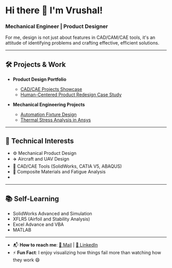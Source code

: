 <h1>Hi there 👋 I'm Vrushal!</h1>
<h3>Mechanical Engineer | Product Designer</h3>

<p>
For me, design is not just about features in CAD/CAM/CAE tools, it's an attitude of identifying problems and crafting effective, efficient solutions.
</p>

---

<h2>🛠️ Projects & Work</h2>

- <b>Product Design Portfolio</b>  
  - [CAD/CAE Projects Showcase](https://github.com/YOUR-USERNAME/CAD-Projects)
  - [Human-Centered Product Redesign Case Study](https://github.com/YOUR-USERNAME/Product-Redesign)

- <b>Mechanical Engineering Projects</b>  
  - [Automation Fixture Design](https://github.com/YOUR-USERNAME/Automation-Fixture)
  - [Thermal Stress Analysis in Ansys](https://github.com/YOUR-USERNAME/Thermal-Analysis)

---

<h2>🎯 Technical Interests</h2>

- ⚙️ Mechanical Product Design 
- ✈️ Aircraft and UAV Design  
- 🧰 CAD/CAE Tools (SolidWorks, CATIA V5, ABAQUS)  
- 🧵 Composite Materials and Fatigue Analysis
- 

---

<h2>📚 Self-Learning</h2>

- SolidWorks Advanced and Simulation
- XFLR5 (Airfoil and Stability Analysis)
- Excel Advance and VBA
- MATLAB

---
<!--
- 🏆 Proud participant in product design challenges *(Update if you’ve won any!)*  
- 🛠️ **Tools & Skills**: SolidWorks | CATIA V5 | ABAQUS | MATLAB | Excel-VBA --> 
- 📬 **How to reach me**: [📩 Mail](mailto:modake21@gmail.com) | [🔗 LinkedIn](https://www.linkedin.com/in/vrushal-modake-486a2b206/)  
- ⚡ **Fun Fact**: I enjoy visualizing how things fail more than watching how they work 😄  

<!--
<h2>📫 Let's Connect</h2>

[<img align="left" alt="LinkedIn" width="24px" src="https://cdn.jsdelivr.net/npm/simple-icons@v3/icons/linkedin.svg" />][linkedin]

<br/>

[linkedin]: https://www.linkedin.com/in/vrushal-modake-486a2b206/  

<!--
**vrushal123/vrushal123** is a ✨ _special_ ✨ repository because its `README.md` (this file) appears on your GitHub profile.
-->

